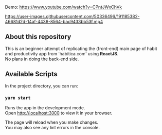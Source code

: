 Demo: https://www.youtube.com/watch?v=CPntJWxChVk 

https://user-images.githubusercontent.com/50336496/191185382-46681d2d-14af-4438-8564-bac9433bb53f.mp4

## About this repository

This is an beginner attempt of replicating the (front-end) main page of habit and productivity app from 'habitica.com' using **ReactJS**.\
No plans in doing the back-end side.

## Available Scripts

In the project directory, you can run:

### `yarn start`

Runs the app in the development mode.\
Open [http://localhost:3000](http://localhost:3000) to view it in your browser.

The page will reload when you make changes.\
You may also see any lint errors in the console.

